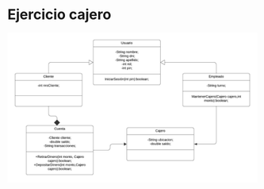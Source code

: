<!DOCTYPE html>
<html lang="en">
<head>
    <meta charset="UTF-8">
    <meta name="viewport" content="width=device-width, initial-scale=1.0">
 
</head>
<body>
    <h1>Ejercicio cajero</h1>
    <img src="diagrama.png" alt="">
       

</body>
</html>
